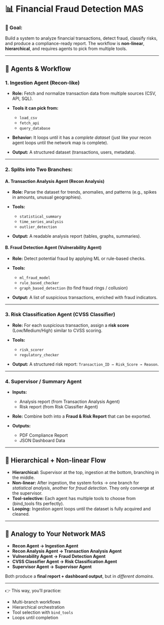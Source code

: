 # 📊 Financial Fraud Detection MAS

### 🎯 Goal:

Build a system to analyze financial transactions, detect fraud, classify risks, and produce a compliance-ready report. The workflow is **non-linear**, **hierarchical**, and requires agents to pick from multiple tools.

---

## 🧩 Agents & Workflow

### 1. **Ingestion Agent (Recon-like)**

* **Role:** Fetch and normalize transaction data from multiple sources (CSV, API, SQL).
* **Tools it can pick from:**

  * `load_csv`
  * `fetch_api`
  * `query_database`
* **Behavior:** It loops until it has a *complete dataset* (just like your recon agent loops until the network map is complete).
* **Output:** A structured dataset (transactions, users, metadata).

---

### 2. **Splits into Two Branches:**

#### A. **Transaction Analysis Agent (Recon Analysis)**

* **Role:** Parse the dataset for trends, anomalies, and patterns (e.g., spikes in amounts, unusual geographies).
* **Tools:**

  * `statistical_summary`
  * `time_series_analysis`
  * `outlier_detection`
* **Output:** A readable analysis report (tables, graphs, summaries).

#### B. **Fraud Detection Agent (Vulnerability Agent)**

* **Role:** Detect potential fraud by applying ML or rule-based checks.
* **Tools:**

  * `ml_fraud_model`
  * `rule_based_checker`
  * `graph_based_detection` (to find fraud rings / collusion)
* **Output:** A list of suspicious transactions, enriched with fraud indicators.

---

### 3. **Risk Classification Agent (CVSS Classifier)**

* **Role:** For each suspicious transaction, assign a **risk score** (Low/Medium/High) similar to CVSS scoring.
* **Tools:**

  * `risk_scorer`
  * `regulatory_checker`
* **Output:** A structured risk report: `Transaction_ID → Risk_Score → Reason`.

---

### 4. **Supervisor / Summary Agent**

* **Inputs:**

  * Analysis report (from Transaction Analysis Agent)
  * Risk report (from Risk Classifier Agent)
* **Role:** Combine both into a **Fraud & Risk Report** that can be exported.
* **Outputs:**

  * PDF Compliance Report
  * JSON Dashboard Data

---

## 🔄 Hierarchical + Non-linear Flow

* **Hierarchical:** Supervisor at the top, ingestion at the bottom, branching in the middle.
* **Non-linear:** After ingestion, the system forks → one branch for *statistical analysis*, another for *fraud detection*. They only converge at the supervisor.
* **Tool-selective:** Each agent has multiple tools to choose from (bind\_tools fits perfectly).
* **Looping:** Ingestion agent loops until the dataset is fully acquired and cleaned.

---

## 🔧 Analogy to Your Network MAS

* **Recon Agent → Ingestion Agent**
* **Recon Analysis Agent → Transaction Analysis Agent**
* **Vulnerability Agent → Fraud Detection Agent**
* **CVSS Classifier Agent → Risk Classification Agent**
* **Supervisor Agent → Supervisor Agent**

Both produce a **final report + dashboard output**, but in *different domains*.

---

👉 This way, you’ll practice:

* Multi-branch workflows
* Hierarchical orchestration
* Tool selection with `bind_tools`
* Loops until completion
